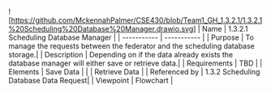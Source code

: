 ![https://github.com/MckennahPalmer/CSE430/blob/Team1_GH_1.3.2.1/1.3.2.1%20Scheduling%20Database%20Manager.drawio.svg]
| Name | 1.3.2.1 Scheduling Database Manager |
| ----------- | ----------- |
| Purpose | To manage the requests between the federator and the scheduling database storage.|
| Description | Depending on if the data already exists the database manager will either save or retrieve data.|
| Requirements | TBD |
| Elements | Save Data |
|  | Retrieve Data |
| Referenced by | 1.3.2 Scheduling Database Data Request|
| Viewpoint | Flowchart |
